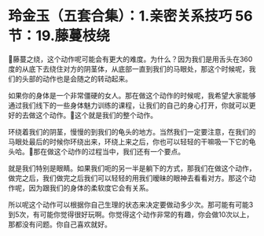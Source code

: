 # 玲金玉（五套合集）：1.亲密关系技巧 56节：19.藤蔓枝绕

🎼藤蔓之绕，这个动作呢可能会有更大的难度。为什么？因为我们是用舌头在360度的从底下去绕住对方的阴茎体，从底部一直到我们的马眼处，那这个时候呢，我们的头部的动作也是会随之的转动起来。

如果你的身体是一个非常僵硬的女人。那在做这个动作的时候呢，我希望大家能够通过我们线下的一些身体魅力训练的课程，让我们的自己的身心打开，你就可以更好的去做这个动作。🎼这个就是我们的整个动作。

环绕着我们的阴茎，慢慢的到我们的龟头的地方。当然我们一定要注意，在我们的马眼处最后的时候你环绕出来，环绕上来之后，你也可以轻轻的干嘛吸一下它的龟头哈。🎼那在做这个动作的过程当中，我们还有一个要点。

就是我们特别是眼睛。如果我们呃的另一半是躺下的方式，那我们在做这个动作，做完之后，我们做完之后我们可以轻轻的用我们暧昧的眼神去看看对方。那这个动作呢，因为跟我们的身体的柔软度它会有关系。

所以呢这个动作可以根据你自己生理的状态来决定要做动多少次。那可能有可能3到5次，有可能你觉得很好玩啊。你觉得这个动作非常的有趣，你会做10次以上，那都没有问题。你自己喜欢就好。

